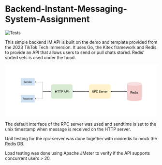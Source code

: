 # Backend-Instant-Messaging-System-Assignment

![Tests](https://github.com/sytan98/Backend-Instant-Messaging-System-Assignment/actions/workflows/test.yml/badge.svg)

This simple backend IM API is built on the demo and template provided from the 2023 TikTok Tech Immersion. It uses Go, the Kitex framework and Redis to provide an API that allows users to send or pull chats stored. Redis' sorted sets is used under the hood.

![plot](/architecture.png)

The default interface of the RPC server was used and sendtime is set to the unix timestamp when message is received on the HTTP server.

Unit testing for the rpc-server was done together with miniredis to mock the Redis DB.

Load testing was done using Apache JMeter to verify if the API supports concurrent users > 20.

